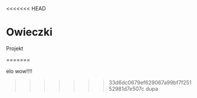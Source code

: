 <<<<<<< HEAD
# Owieczki
Projekt


=======


elo
wow!!!!
>>>>>>> 33d6dc0679ef629067a99bf7f25152981d7e507c
dupa
